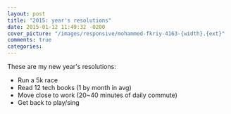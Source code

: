 ```yaml
---
layout: post
title: "2015: year's resolutions"
date: 2015-01-12 11:49:32 -0200
cover_picture: "/images/responsive/mohammed-fkriy-4163-{width}.{ext}"
comments: true
categories: 
---
```


These are my new year's resolutions:

* Run a 5k race
* Read 12 tech books (1 by month in avg)
* Move close to work (20~40 minutes of daily commute)
* Get back to play/sing
